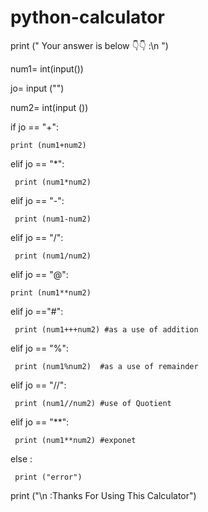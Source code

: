 # python-calculator 
print (" Your answer is below 👇👇 :\n ")

num1= int(input())

jo=  input ("")

num2= int(input ())

if jo == "+":

    print (num1+num2)

elif jo == "*":

     print (num1*num2)

elif jo == "-":

     print (num1-num2) 

        

elif jo == "/":

     print (num1/num2)  

          

elif jo == "@":

    print (num1**num2)

    

elif jo =="#":

     print (num1+++num2) #as a use of addition

     

elif jo == "%":

     print (num1%num2)  #as a use of remainder

elif jo == "//":

     print (num1//num2) #use of Quotient

          

elif jo == "**":

     print (num1**num2) #exponet       

else :

     print ("error")

     

print ("\n :Thanks For Using This Calculator")

